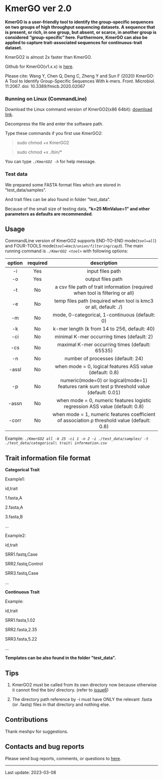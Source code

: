 # KmerGO ver 2.0

**KmerGO is a user-friendly tool to identify the group-specific sequences on two groups of high throughput sequencing datasets. A sequence that is present, or rich, in one group, but absent, or scarce, in another group is considered “group-specific” here. Furthermore, KmerGO can also be applied to capture trait-associated sequences for continuous-trait dataset.**

KmerGO2 is almost 2x faster than KmerGO.

Github for KmerGO(v1.x.x) is [here](https://github.com/ChnMasterOG/KmerGO).

Please cite: Wang Y, Chen Q, Deng C, Zheng Y and Sun F (2020) KmerGO: A Tool to Identify Group-Specific Sequences With k-mers. Front. Microbiol. 11:2067. doi: 10.3389/fmicb.2020.02067

### Running on Linux (CommandLine)

Download the Linux command version of KmerGO2(x86 64bit): [download link](https://github.com/ChnMasterOG/KmerGO2/releases/download/v2.0.1/KmerGO2_for_linux_x64.zip).

Decompress the file and enter the software path.

Type these commands if you first use KmerGO2:

> sudo chmod +x KmerGO2

> sudo chmod +x ./bin/*

You can type *`./KmerGO2 -h`* for help message.

### Test data

We prepared some FASTA format files which are stored in "test_data/samples".

And trait files can be also found in folder "test_data".

Because of the small size of testing data, **"k=25 MinValue=1" and other parameters as defaults are recommended**.

## Usage

CommandLine version of KmerGO2 supports END-TO-END mode(*`tool=all`*) and FOUR-TOOLS mode(*`tool=kmc3/union/filtering/cap3`*). The main running command is *`./KmerGO2 <tool>`* with following options:

option | required | description 
:----: | :------: | :---------:  
-i     | Yes      | input files path 
-o     | Yes      | output files path 
-t     | No       | a csv file path of trait information (required when tool is filtering or all) 
-e     | No       | temp files path (required when tool is kmc3 or all, default: ./) 
-m     | No       | mode, 0-categorical, 1-continuous (default: 0) 
-k     | No       | k-mer length (k from 14 to 256, default: 40) 
-ci    | No       | minimal K-mer occurring times (default: 2) 
-cs    | No       | maximal K-mer occurring times (default: 65535) 
-n     | No       | number of processes (default: 24) 
-assl  | No       | when mode = 0, logical features ASS value (default: 0.8) 
-p     | No       | numeric(mode=0) or logical(mode=1) features rank sum test p threshold value (default: 0.01) 
-assn  | No       | when mode = 0, numeric features logistic regression ASS value (default: 0.8) 
-corr  | No       | when mode = 1, numeric features coefficient of association ρ threshold value (default: 0.8) 

Example: *`./KmerGO2 all -k 25 -ci 1 -n 2 -i ./test_data/samples/ -t ./test_data/categorical\ trait\ information.csv`*

## Trait information file format

**Categorical Trait**

Example1:

id,trait

1.fasta,A

2.fasta,A

3.fasta,B

...

Example2:

id,trait

SRR1.fastq,Case

SRR2.fastq,Control

SRR3.fastq,Case

...

**Continuous Trait**

Example:

id,trait

SRR1.fasta,1.02

SRR2.fasta,2.35

SRR3.fasta,5.22

...

**Templates can be also found in the folder "test_data".**

## Tips

1) KmerGO2 must be called from its own directory now because otherwise it cannot find the bin/ directory. (refer to [issue6](https://github.com/ChnMasterOG/KmerGO2/issues/6))

2) The directory path reference by -i must have ONLY the relevant .fasta (or .fastq) files in that directory and nothing else.

## Contributions

Thank meshpv for suggestions.

## Contacts and bug reports

Please send bug reports, comments, or questions to [here](https://github.com/ChnMasterOG/KmerGO2/issues).

----------

Last update: 2023-03-08
